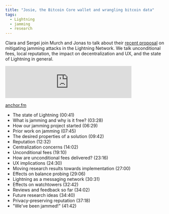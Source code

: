 ```yaml
---
title: "Josie, the Bitcoin Core wallet and wrangling bitcoin data"
tags:
  - Lightning
  - jamming
  - research
---
```


Clara and Sergei join Murch and Jonas to talk about their [recent proposal](https://research.chaincode.com/2022/11/15/unjamming-lightning/) on mitigating jamming attacks in the Lightning Network. We talk unconditional fees, local reputation, the impact on decentralization and UX, and the state of Lightning in general.

<iframe src="https://anchor.fm/chaincode/embed/episodes/XXXX" height="102px" width="400px" frameborder="0" scrolling="no"></iframe>

[anchor.fm](https://spotifyanchor-web.app.link/e/XXXXXXXX)

- The state of Lightning (00:41)
- What is jamming and why is it free? (03:28)
- How our jamming project started (06:29)
- Prior work on jamming (07:45)
- The desired properties of a solution (09:42)
- Reputation (12:32)
- Centralization concerns (14:02)
- Unconditional fees (19:10)
- How are unconditional fees delivered? (23:16)
- UX implications (24:30)
- Moving research results towards implementation (27:00)
- Effects on balance probing (29:06)
- Lightning as a messaging network (30:31)
- Effects on watchtowers (32:42)
- Reviews and feedback so far (34:02)
- Future research ideas (34:40)
- Privacy-preserving reputation (37:18)
- "We've been jammed!" (41:42)
